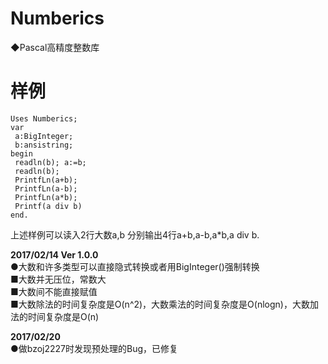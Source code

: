 # Numberics
◆Pascal高精度整数库

# 样例
```
Uses Numberics;
var
 a:BigInteger;
 b:ansistring;
begin
 readln(b); a:=b;
 readln(b);
 PrintfLn(a+b);
 PrintfLn(a-b);
 PrintfLn(a*b);
 Printf(a div b)
end.
```

上述样例可以读入2行大数a,b
分别输出4行a+b,a-b,a\*b,a div b.

**2017/02/14 Ver 1.0.0**  
●大数和许多类型可以直接隐式转换或者用BigInteger()强制转换  
■大数并无压位，常数大  
■大数间不能直接赋值  
■大数除法的时间复杂度是O(n^2)，大数乘法的时间复杂度是O(nlogn)，大数加法的时间复杂度是O(n)  
  
**2017/02/20**  
●做bzoj2227时发现预处理的Bug，已修复
